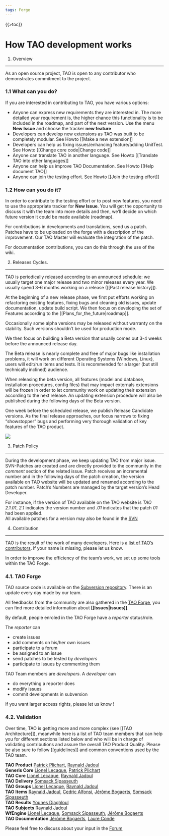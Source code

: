 ```yaml
---
tags: Forge
---
```


{{\>toc}}

How TAO development works
=========================

1. Overview
-----------

As an open source project, TAO is open to any contributor who demonstrates commitment to the project.

### 1.1 What can you do?

If you are interested in contributing to TAO, you have various options:

-   Anyone can express new requirements they are interested in. The more detailed your requirement is, the higher chance this functionality is to be included in the roadmap, and part of the next version. Use the menu **New Issue** and choose the tracker **new feature**
-   Developers can develop new extensions as TAO was built to be completely modular. See Howto [[Make a new extension]]
-   Developers can help us fixing issues/enhancing feature/adding UnitTest. See Howto [[Change core code|Change code]]
-   Anyone can translate TAO in another language. See Howto [[Translate TAO into other languages]]
-   Anyone can help us improve TAO Documentation. See Howto [[Help document TAO]]
-   Anyone can join the testing effort. See Howto [[Join the testing effort]]

### 1.2 How can you do it?

In order to contribute to the testing effort or to post new features, you need to use the appropriate tracker for **New Issue**. You will get the opportunity to discuss it with the team into more details and then, we’ll decide on which future version it could be made available (roadmap).

For contributions in developments and translations, send us a patch. Patches have to be uploaded on the forge with a description of the improvement. Our TAO Master will evaluate the integration of the patch.

For documentation contributions, you can do this through the use of the wiki.

2. Releases Cycles.
-------------------

TAO is periodically released according to an announced schedule: we usually target one major release and two minor releases every year. We usually spend 3-6 months working on a release ([[Past release history]]).

At the beginning of a new release phase, we first put efforts working on refactoring existing features, fixing bugs and cleaning old issues, update documentation, update build script. We then focus on developing the set of Features according to the [[Plans\_for\_the\_future|roadmap]].

Occasionally some alpha versions may be released without warranty on the stability. Such versions shouldn’t be used for production mode.

We then focus on building a Beta version that usually comes out 3-4 weeks before the announced release day.

The Beta release is nearly complete and free of major bugs like installation problems, it will work on different Operating Systems (Windows, Linux), users will edit/run items and tests. It is recommended for a larger (but still technically inclined) audience.

When releasing the beta version, all features (model and database, installation procedures, config files) that may impact externals extensions will be frozen in order to let community work on updating their extension according to the next release. An updating extension procedure will also be published during the following days of the Beta version.

One week before the scheduled release, we publish Release Candidate versions. As the final release approaches, our focus narrows to fixing “showstopper” bugs and performing very thorough validation of key features of the TAO product.

![](resources/http://forge.taotesting.com/attachments/789/devCylce.png)

3. Patch Policy
---------------

During the development phase, we keep updating TAO from major issue. SVN-Patches are created and are directly provided to the community in the *comment* section of the related issue. Patch receives an incremental number and in the following days of the patch creation, the version available on TAO website will be updated and renamed according to the patch number. Patch’s Numbers are managed by the target version’s Head Developer.

For instance, if the version of TAO available on the TAO website is *TAO 2.1.01*, *2.1* indicates the version number and *.01* indicates that the patch *01* had been applied.\
All available patches for a version may also be found in the [SVN](resources/http://forge.taotesting.com/projects/tao/repository/show/patchs)

4. Contribution
---------------

TAO is the result of the work of many developers. Here is a [list of TAO’s contributors](resources/https://www.tao.lu/html/index.php?option=com_content&view=article&id=115&Itemid=161). If your name is missing, please let us know.

In order to improve the efficiency of the team’s work, we set up some tools within the TAO Forge.

### 4.1. TAO Forge

TAO source code is available on the [Subversion repository](resources/http://vcs.taotesting.com/svn/tao/). There is an update every day made by our team.

All feedbacks from the community are also gathered in the [TAO Forge](resources/http://forge.taotesting.com/projects/tao/issues), you can find more detailed information about **[[Issues|issues]]**.

By default, people enroled in the TAO Forge have a *reporter* status/role.

The *reporter* can

-   create issues
-   add comments on his/her own issues
-   participate to a forum
-   be assigned to an issue
-   send patches to be tested by *developers*
-   participate to issues by commenting them

TAO Team members are *developers*. A *developer* can

-   do everything a reporter does
-   modify issues
-   commit developments in subversion

If you want larger access rights, please let us know !

### 4.2. Validation

Over time, TAO is getting more and more complex (see [[TAO Architecture]]), meanwhile here is a list of TAO team members that can help you for different sections listed below and who will be in charge of validating contributions and assure the overall TAO Product Quality. Please be also sure to follow [[guidelines]] and common conventions used by the TAO team.

**TAO Product** [Patrick Plichart](resources/http://forge.taotesting.com/users/339), [Raynald Jadoul](resources/http://forge.taotesting.com/users/630)\
**Generis Core** [Lionel Lecaque](resources/http://forge.taotesting.com/users/305), [Patrick Plichart](resources/http://forge.taotesting.com/users/339)\
**TAO Core** [Lionel Lecaque](resources/http://forge.taotesting.com/users/305), [Raynald Jadoul](resources/http://forge.taotesting.com/users/630)\
**TAO Delivery** [Somsack Sipasseuth](resources/http://forge.taotesting.com/users/361)\
**TAO Groups** [Lionel Lecaque](resources/http://forge.taotesting.com/users/305), [Raynald Jadoul](resources/http://forge.taotesting.com/users/630)\
**TAO Items** [Raynald Jadoul](resources/http://forge.taotesting.com/users/630), [Cedric Alfonsi](resources/http://forge.taotesting.com/users/352), [Jérôme Bogaerts](resources/http://forge.taotesting.com/users/306), [Somsack Sipasseuth](resources/http://forge.taotesting.com/users/361)\
**TAO Results** [Younes Djaghloul](resources/http://forge.taotesting.com/users/347)\
**TAO Subjects** [Raynald Jadoul](resources/http://forge.taotesting.com/users/630)\
**WfEngine** [Lionel Lecaque](resources/http://forge.taotesting.com/users/305), [Somsack Sipasseuth](resources/http://forge.taotesting.com/users/361), [Jérôme Bogaerts](resources/http://forge.taotesting.com/users/306)\
**TAO Documentation** [Jérôme Bogaerts](resources/http://forge.taotesting.com/users/306), [Laure Conde](resources/http://forge.taotesting.com/users/503)

Please feel free to discuss about your input in the [Forum](resources/http://forge.taotesting.com/projects/tao/boards)

